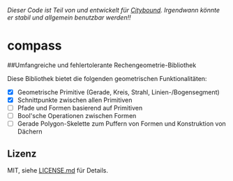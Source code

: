 *Dieser Code ist Teil von und entwickelt für [Citybound](http://cityboundsim.com).
Irgendwann könnte er stabil und allgemein benutzbar werden!!*

# compass

##Umfangreiche und fehlertolerante Rechengeometrie-Bibliothek

Diese Bibliothek bietet die folgenden geometrischen Funktionalitäten:

* [x] Geometrische Primitive (Gerade, Kreis, Strahl, Linien-/Bogensegment)
* [x] Schnittpunkte zwischen allen Primitiven
* [ ] Pfade und Formen basierend auf Primitiven
* [ ] Bool'sche Operationen zwischen Formen
* [ ] Gerade Polygon-Skelette zum Puffern von Formen und Konstruktion von Dächern

## Lizenz

MIT, siehe [LICENSE.md](LICENSE.md) für Details.
